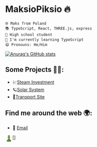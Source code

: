 # MaksioPiksio 🔥


    🌐 Maks from Poland
    📚 TypeScript, React, THREE.js, express
    🏫 High school student
    🌱 I'm currently learning TypeScript
    😄 Pronouns: He/Him

[![Anurag's GitHub stats](https://github-readme-stats.vercel.app/api?username=MaksioPiksio&show_icons=true&theme=tokyonight)](https://github.com/anuraghazra/github-readme-stats)

## Some Projects 👷‍♂️:
-    💹[Steam Investment](https://steam-investments.vercel.app)
-    🪐[Solar System](https://solar-system-xi-seven.vercel.app)
-    🚐[Transport Site](http://www.kat-pol-transport.pl)

## Find me around the web 🌍:

-   📧 [Email](mailto:maksio.piksio@icloud.com)
  
[<img align="left" alt="agod1373 | Chess.com" target="https://www.chess.com/member/maksio-piksio" width="23px" src="./chesscom.png" />]
